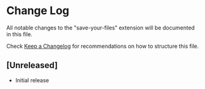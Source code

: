 # Change Log

All notable changes to the "save-your-files" extension will be documented in this file.

Check [Keep a Changelog](http://keepachangelog.com/) for recommendations on how to structure this file.

## [Unreleased]

- Initial release